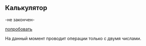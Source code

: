 ## Калькулятор

-не закончен-

[попробовать](https://slowsleep.github.io/php-sf/bjs/07_Number_and_string/index.html)

На данный момент проводит операции только с двумя числами.
